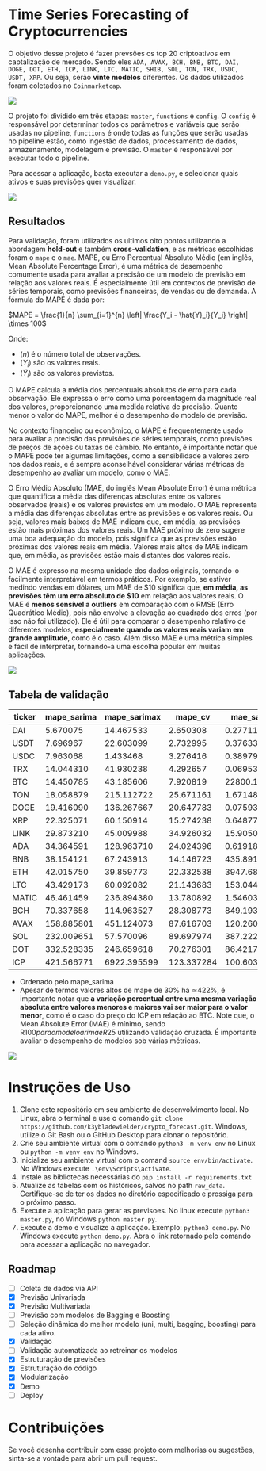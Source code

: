 # Time Series Forecasting of Cryptocurrencies

O objetivo desse projeto é fazer prevsões os top 20 criptoativos em captalização de mercado. Sendo eles ```ADA, AVAX, BCH, BNB, BTC, DAI, DOGE, DOT, ETH, ICP, LINK, LTC, MATIC, SHIB, SOL, TON, TRX, USDC, USDT, XRP```. Ou seja, serão **vinte modelos** diferentes. Os dados utilizados foram coletados no ```Coinmarketcap```. 

<img src="framework.png">

O projeto foi dividido em três etapas: ```master```, ```functions``` e ```config```. O ```config``` é responsável por determinar todos os parâmetros e variáveis que serão usadas no pipeline, ```functions``` é onde todas as funções que serão usadas no pipeline estão, como ingestão de dados, processamento de dados, armazenamento, modelagem e previsão. O ```master``` é responsável por executar todo o pipeline.

Para acessar a aplicação, basta executar a ```demo.py```, e selecionar quais ativos e suas previsões quer visualizar.

<img src="demo.gif"> 

## Resultados
Para validação, foram utilizados os ultimos oito pontos utilizando a abordagem **hold-out** e também **cross-validation**, e as métricas escolhidas foram o ```mape``` e o ```mae```. MAPE, ou Erro Percentual Absoluto Médio (em inglês, Mean Absolute Percentage Error), é uma métrica de desempenho comumente usada para avaliar a precisão de um modelo de previsão em relação aos valores reais. É especialmente útil em contextos de previsão de séries temporais, como previsões financeiras, de vendas ou de demanda. A fórmula do MAPE é dada por:

$MAPE = \frac{1}{n} \sum_{i=1}^{n} \left| \frac{Y_i - \hat{Y}_i}{Y_i} \right| \times 100$

Onde:
- $(n)$ é o número total de observações.
- $(Y_i)$ são os valores reais.
- $(\hat{Y}_i)$ são os valores previstos.

O MAPE calcula a média dos percentuais absolutos de erro para cada observação. Ele expressa o erro como uma porcentagem da magnitude real dos valores, proporcionando uma medida relativa de precisão. Quanto menor o valor do MAPE, melhor é o desempenho do modelo de previsão.

No contexto financeiro ou econômico, o MAPE é frequentemente usado para avaliar a precisão das previsões de séries temporais, como previsões de preços de ações ou taxas de câmbio. No entanto, é importante notar que o MAPE pode ter algumas limitações, como a sensibilidade a valores zero nos dados reais, e é sempre aconselhável considerar várias métricas de desempenho ao avaliar um modelo, como o MAE.

O Erro Médio Absoluto (MAE, do inglês Mean Absolute Error) é uma métrica que quantifica a média das diferenças absolutas entre os valores observados (reais) e os valores previstos em um modelo. O MAE representa a média das diferenças absolutas entre as previsões e os valores reais. Ou seja, valores mais baixos de MAE indicam que, em média, as previsões estão mais próximas dos valores reais. Um MAE próximo de zero sugere uma boa adequação do modelo, pois significa que as previsões estão próximas dos valores reais em média. Valores mais altos de MAE indicam que, em média, as previsões estão mais distantes dos valores reais.

O MAE é expresso na mesma unidade dos dados originais, tornando-o facilmente interpretável em termos práticos. Por exemplo, se estiver medindo vendas em dólares, um MAE de $10 significa que, **em média, as previsões têm um erro absoluto de $10** em relação aos valores reais. O MAE é **menos sensível a outliers** em comparação com o RMSE (Erro Quadrático Médio), pois não envolve a elevação ao quadrado dos erros (por isso não foi utilizado). Ele é útil para comparar o desempenho relativo de diferentes modelos, **especialmente quando os valores reais variam em grande amplitude**, como é o caso. Além disso MAE é uma métrica simples e fácil de interpretar, tornando-a uma escolha popular em muitas aplicações.

<img src="evaluation.png">

## Tabela de validação

| ticker | mape_sarima | mape_sarimax | mape_cv | mae_sarima | mae_sarimax | mae_cv |
|--------|-------------|--------------|---------|------------|-------------|--------|
| DAI    | 5.670075    | 14.467533    | 2.650308| 0.277119   | 0.708677    | 0.129174 |
| USDT   | 7.696967    | 22.603099    | 2.732995| 0.376337   | 1.108861    | 0.133417 |
| USDC   | 7.963068    | 1.433468     | 3.276416| 0.389791   | 0.069735    | 0.160348 |
| TRX    | 14.044310   | 41.930238    | 4.292657| 0.069533   | 0.195964    | 0.019844 |
| BTC    | 14.450785   | 43.185606    | 7.920819| 22800.108956| 74115.576692| 12718.244257 |
| TON    | 18.058879   | 215.112722   | 25.671161| 1.671489   | 19.457761   | 2.625065 |
| DOGE   | 19.416090   | 136.267667   | 20.647783| 0.075935   | 0.489655    | 0.076801 |
| XRP    | 22.325071   | 60.150914    | 15.274238| 0.648774   | 1.715588    | 0.436744 |
| LINK   | 29.873210   | 45.009988    | 34.926032| 15.905089  | 26.892435   | 15.065795 |
| ADA    | 34.364591   | 128.963710   | 24.024396| 0.619184   | 2.468409    | 0.442270 |
| BNB    | 38.154121   | 67.243913    | 14.146723| 435.891078 | 786.786060  | 175.191055 |
| ETH    | 42.015750   | 39.859773    | 22.332538| 3947.682168| 3923.110340 | 2067.259047 |
| LTC    | 43.429173   | 60.092082    | 21.143683| 153.044773 | 207.377738  | 79.377889 |
| MATIC  | 46.461459   | 236.894380   | 13.780892| 1.546034   | 8.260224    | 0.454354 |
| BCH    | 70.337658   | 114.963527   | 28.308773| 849.193294 | 1373.306185 | 362.082779 |
| AVAX   | 158.885801  | 451.124073   | 87.616703| 120.260318 | 391.126210  | 64.356766 |
| SOL    | 232.009651  | 57.570096    | 89.697974| 387.222808 | 96.381003   | 125.073977 |
| DOT    | 332.528335  | 246.659618   | 70.276301| 86.421786  | 57.321539   | 18.688865 |
| ICP    | 421.566771  | 6922.395599  | 123.337284| 100.603974 | 1672.767705 | 25.617233 |

* Ordenado pelo mape_sarima
* Apesar de termos valores altos de mape de 30% há ≃422%, é importante notar que **a variação percentual entre uma mesma variação absoluta entre valores menores e maiores vai ser maior para o valor menor**, como é o caso do preço do ICP em relação ao BTC. Note que, o Mean Absolute Error (MAE) é mínimo, sendo R$100 para o modelo arima e R$25 utilizando validação cruzada. É importante avaliar o desempenho de modelos sob várias métricas.

<img src="evaluation_icp.png">

# Instruções de Uso
1. Clone este repositório em seu ambiente de desenvolvimento local. No Linux, abra o terminal e use o comando `git clone https://github.com/k3ybladewielder/crypto_forecast.git`. Windows, utilize o Git Bash ou o GitHub Desktop para clonar o repositório.
2. Crie seu ambiente virtual com o comando ```python3 -m venv env``` no Linux ou `python -m venv env` no Windows.
3. Inicialize seu ambiente virtual com o comand ```source env/bin/activate```. No Windows execute `.\env\Scripts\activate`.
4. Instale as bibliotecas necessárias do ```pip install -r requirements.txt```
5. Atualize as tabelas com os históricos, salvos no path `raw_data`. Certifique-se de ter os dados no diretório especificado e prossiga para o próximo passo.
6. Execute a aplicação para gerar as previsoes. No linux execute ```python3 master.py```, no Windows `python master.py`.
7. Execute a demo e visualize a aplicação. Exemplo: ```python3 demo.py```. No Windows execute `python demo.py`. Abra o link retornado pelo comando para acessar a aplicação no navegador.

## Roadmap
- [ ] Coleta de dados via API
- [X] Previsão Univariada
- [X] Previsão Multivariada
- [ ] Previsão com modelos de Bagging e Boosting
- [ ] Seleção dinâmica do melhor modelo (uni, multi, bagging, boosting) para cada ativo.
- [X] Validação
- [ ] Validação automatizada ao retreinar os modelos
- [X] Estruturação de previsões
- [X] Estruturação do código
- [X] Modularização
- [X] Demo
- [ ] Deploy

# Contribuições
Se você desenha contribuir com esse projeto com melhorias ou sugestões, sinta-se a vontade para abrir um pull request.

